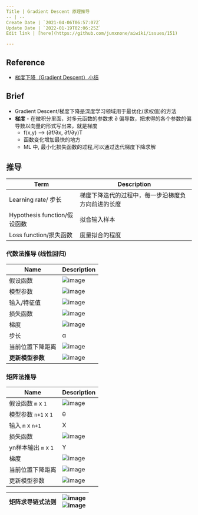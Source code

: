 ```yaml
---
Title | Gradient Descent 原理推导
-- | --
Create Date | `2021-04-06T06:57:07Z`
Update Date | `2022-01-19T02:06:25Z`
Edit link | [here](https://github.com/junxnone/aiwiki/issues/151)

---
```

## Reference
- [梯度下降（Gradient Descent）小结](https://www.cnblogs.com/pinard/p/5970503.html)

## Brief
- Gradient Descent/梯度下降是深度学习领域用于最优化(求权值)的方法
- **梯度** - 在微积分里面，对多元函数的参数求 ∂ 偏导数，把求得的各个参数的偏导数以向量的形式写出来，就是梯度
  - f(x,y) --> (∂f/∂x, ∂f/∂y)T
  - 函数变化增加最快的地方
  - ML 中, 最小化损失函数的过程,可以通过迭代梯度下降求解



## 推导

Term | Description
-- | --
Learning rate/ 步长 | 梯度下降迭代的过程中，每一步沿梯度负方向前进的长度
Hypothesis function/假设函数 |  拟合输入样本
Loss function/损失函数 | 度量拟合的程度

### 代数法推导 (线性回归)

Name | Description
-- | --
假设函数 | ![image](https://user-images.githubusercontent.com/2216970/113672379-44758c00-96ea-11eb-87bd-93475e887461.png)
模型参数 | ![image](https://user-images.githubusercontent.com/2216970/113672472-6a9b2c00-96ea-11eb-84fa-3ffaa24b3a59.png)
输入/特征值 | ![image](https://user-images.githubusercontent.com/2216970/113672513-77b81b00-96ea-11eb-9e76-aef977a333c8.png)
损失函数 | ![image](https://user-images.githubusercontent.com/2216970/113672573-8a325480-96ea-11eb-82ce-6bdc2a8e5792.png)
梯度 | ![image](https://user-images.githubusercontent.com/2216970/113672773-bbab2000-96ea-11eb-89e3-3b4f0a1e0b4e.png)
步长 | α
当前位置下降距离 | ![image](https://user-images.githubusercontent.com/2216970/113672893-dc737580-96ea-11eb-95a7-e8e8b6738893.png)
**更新模型参数** | ![image](https://user-images.githubusercontent.com/2216970/113673078-19d80300-96eb-11eb-92f5-4400ed097897.png)




### 矩阵法推导

Name | Description
-- | --
假设函数 `m` x `1` | ![image](https://user-images.githubusercontent.com/2216970/113674245-928b8f00-96ec-11eb-96b5-4729d459f1ef.png)
模型参数 `n+1` x `1` | θ
输入 `m` x `n+1` | X 
损失函数 | ![image](https://user-images.githubusercontent.com/2216970/113674864-4260fc80-96ed-11eb-976b-dd0d87113a14.png)
yn样本输出 `m` x `1` | Y
梯度 | ![image](https://user-images.githubusercontent.com/2216970/113675026-789e7c00-96ed-11eb-893b-0f3a4e6771ae.png)
当前位置下降距离 | ![image](https://user-images.githubusercontent.com/2216970/113675080-8ce27900-96ed-11eb-9eb0-f7e5d162acea.png)
更新模型参数 | ![image](https://user-images.githubusercontent.com/2216970/113675181-ab487480-96ed-11eb-99f6-29e96ff9c18f.png)


矩阵求导链式法则 | ![image](https://user-images.githubusercontent.com/2216970/113675581-17c37380-96ee-11eb-946c-bdb73a4d0a2a.png) <br>![image](https://user-images.githubusercontent.com/2216970/113675663-2dd13400-96ee-11eb-82a0-e81998e6a6ff.png)
-- | --

